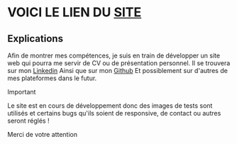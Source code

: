 # VOICI LE LIEN DU [SITE](https://theotimalberteau.github.io/Site-Perso/) 

## Explications

Afin de montrer mes compétences, je suis en train de développer un site web qui pourra me servir de CV ou de présentation personnel.
Il se trouvera sur mon [Linkedin](https://www.linkedin.com/in/th%C3%A9otim-alberteau-303b38358/)
Ainsi que sur mon [Github](https://github.com/TheotimALBERTEAU)
Et possiblement sur d'autres de mes plateformes dans le futur.

> [!IMPORTANT]
> Le site est en cours de développement donc des images de tests sont utilisés et certains bugs qu'ils soient de responsive, de contact ou autres seront réglés !

Merci de votre attention

